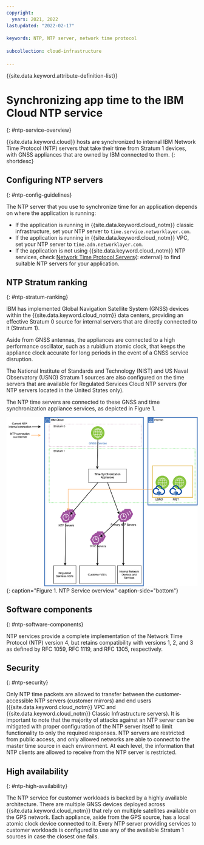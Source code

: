 ```yaml
---
copyright:
  years: 2021, 2022
lastupdated: "2022-02-17"

keywords: NTP, NTP server, network time protocol

subcollection: cloud-infrastructure

---
```


{{site.data.keyword.attribute-definition-list}}

# Synchronizing app time to the IBM Cloud NTP service
{: #ntp-service-overview}

{{site.data.keyword.cloud}} hosts are synchronized to internal IBM Network Time Protocol (NTP) servers that take their time from Stratum 1 devices, with GNSS appliances that are owned by IBM connected to them.
{: shortdesc}

## Configuring NTP servers
{: #ntp-config-guidelines}

The NTP server that you use to synchronize time for an application depends on where the application is running:

- If the application is running in {{site.data.keyword.cloud_notm}} classic infrastructure, set your NTP server to `time.service.networklayer.com`.
- If the application is running in {{site.data.keyword.cloud_notm}} VPC, set your NTP server to `time.adn.networklayer.com`.
- If the application is not using {{site.data.keyword.cloud_notm}} NTP services, check [Network Time Protocol Servers](https://support.ntp.org/bin/view/Servers){: external} to find suitable NTP servers for your application.

## NTP Stratum ranking
{: #ntp-stratum-ranking}

IBM has implemented Global Navigation Satellite System (GNSS) devices within the {{site.data.keyword.cloud_notm}} data centers, providing an effective Stratum 0 source for internal servers that are directly connected to it (Stratum 1).

Aside from GNSS antennas, the appliances are connected to a high performance oscillator, such as a rubidium atomic clock, that keeps the appliance clock accurate for long periods in the event of a GNSS service disruption.

The National Institute of Standards and Technology (NIST) and US Naval Observatory (USNO) Stratum 1 sources are also configured on the time servers that are available for Regulated Services Cloud NTP servers (for NTP servers located in the United States only).

The NTP time servers are connected to these GNSS and time synchronization appliance services, as depicted in Figure 1.

![NTP service overview](images/ntppublic.png){: caption="Figure 1. NTP Service overview" caption-side="bottom"}

## Software components
{: #ntp-software-components}

NTP services provide a complete implementation of the Network Time Protocol (NTP) version 4, but retains compatibility with versions 1, 2, and 3 as defined by RFC 1059, RFC 1119, and RFC 1305, respectively.

## Security
{: #ntp-security}

Only NTP time packets are allowed to transfer between the customer-accessible NTP servers (customer mirrors) and end users ({{site.data.keyword.cloud_notm}} VPC and {{site.data.keyword.cloud_notm}} Classic Infrastructure servers). It is important to note that the majority of attacks against an NTP server can be mitigated with proper configuration of the NTP server itself to limit functionality to only the required responses.  NTP servers are restricted from public access, and only allowed networks are able to connect to the master time source in each environment. At each level, the information that NTP clients are allowed to receive from the NTP server is restricted.

## High availability 
{: #ntp-high-availability} 

The NTP service for customer workloads is backed by a highly available architecture. There are multiple GNSS devices deployed across {{site.data.keyword.cloud_notm}} that rely on multiple satellites available on the GPS network. Each appliance, aside from the GPS source, has a local atomic clock device connected to it. Every NTP server providing services to customer workloads is configured to use any of the available Stratum 1 sources in case the closest one fails.
